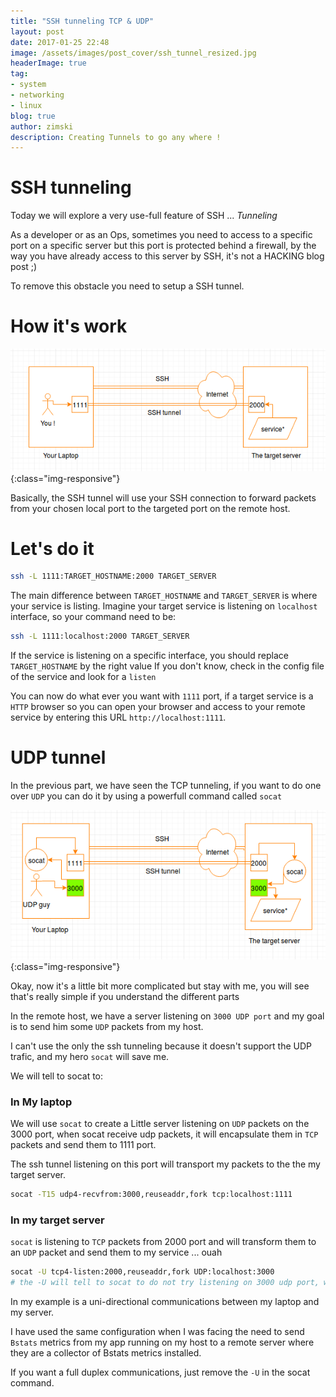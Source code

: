 ```yaml
---
title: "SSH tunneling TCP & UDP"
layout: post
date: 2017-01-25 22:48
image: /assets/images/post_cover/ssh_tunnel_resized.jpg
headerImage: true
tag:
- system
- networking
- linux
blog: true
author: zimski
description: Creating Tunnels to go any where !
---
```


# SSH tunneling
Today we will explore a very use-full feature of SSH ... *Tunneling*

As a developer or as an Ops, sometimes you need to access to a specific
port on a specific server but this port is protected behind a firewall, by the way you have already access to this server by SSH, it's not a HACKING blog post ;)

To remove this obstacle you need to setup a SSH tunnel.

# How it's work
![TCP ssh tunneling](/assets/images/ssh_tunnel_1.png){:class="img-responsive"}

Basically, the SSH tunnel will use your SSH connection to forward packets from your chosen local port to the targeted port on the remote host.

# Let's do it
```sh
ssh -L 1111:TARGET_HOSTNAME:2000 TARGET_SERVER
```

The main difference between `TARGET_HOSTNAME` and `TARGET_SERVER` is where your service is listing.
Imagine your target service is listening on `localhost` interface, so your command need to be:

```sh
ssh -L 1111:localhost:2000 TARGET_SERVER
```

If the service is listening on a specific interface, you should replace `TARGET_HOSTNAME` by the right value
If you don't know, check in the config file of the service and look for a `listen`


You can now do what ever you want with `1111` port, if a target service is a `HTTP` browser so you can open your browser and access to your remote service by entering this URL `http://localhost:1111`.

# UDP tunnel
In the previous part, we have seen the TCP tunneling, if you want to do one over `UDP` you can do it by using a powerfull command called `socat`

![UDP ssh tunneling](/assets/images/ssh_tunnel_2.png){:class="img-responsive"}

Okay, now it's a little bit more complicated but stay with me, you will see that's really simple if you understand the different parts

In the remote host, we have a server listening on `3000 UDP port` and my goal is to send him some `UDP` packets from my host.

I can't use the only the ssh tunneling because it doesn't support the UDP trafic, and my hero `socat` will save me.

We will tell to socat to:

### In My laptop
We will use `socat` to create a Little server listening on `UDP` packets on the 3000 port, when socat receive udp packets, it will encapsulate them in `TCP` packets and send them to 1111 port.

The ssh tunnel listening on this port will transport my packets to the the my target server.

```sh
socat -T15 udp4-recvfrom:3000,reuseaddr,fork tcp:localhost:1111
```

### In my target server
`socat` is listening to `TCP` packets from 2000 port and will transform them to an `UDP` packet and send them to my service ... ouah

```sh
socat -U tcp4-listen:2000,reuseaddr,fork UDP:localhost:3000
# the -U will tell to socat to do not try listening on 3000 udp port, we have already our service listening to
```

In my example is a uni-directional communications between my laptop and my server.

I have used the same configuration when I was facing the need to send `Bstats` metrics from
my app running on my host to a remote server where they are a collector of Bstats metrics installed.

If you want a full duplex communications, just remove the `-U` in the socat command.
